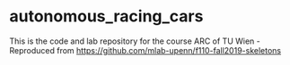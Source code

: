 # autonomous_racing_cars
This is the code and lab repository for the course ARC of TU Wien - Reproduced from https://github.com/mlab-upenn/f110-fall2019-skeletons
